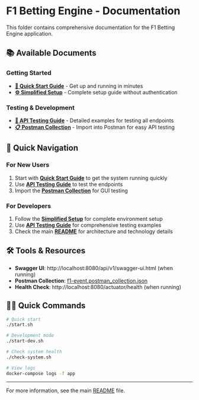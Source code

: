 # F1 Betting Engine - Documentation

This folder contains comprehensive documentation for the F1 Betting Engine application.

## 📚 Available Documents

### Getting Started
- **[🚀 Quick Start Guide](QUICK_START.md)** - Get up and running in minutes
- **[⚙️ Simplified Setup](SIMPLIFIED_SETUP.md)** - Complete setup guide without authentication

### Testing & Development
- **[🧪 API Testing Guide](API_TESTING.md)** - Detailed examples for testing all endpoints
- **[📋 Postman Collection](../f1-event.postman_collection.json)** - Import into Postman for easy API testing

## 🔗 Quick Navigation

### For New Users
1. Start with **[Quick Start Guide](QUICK_START.md)** to get the system running quickly
2. Use **[API Testing Guide](API_TESTING.md)** to test the endpoints
3. Import the **[Postman Collection](../f1-event.postman_collection.json)** for GUI testing

### For Developers
1. Follow the **[Simplified Setup](SIMPLIFIED_SETUP.md)** for complete environment setup
2. Use **[API Testing Guide](API_TESTING.md)** for comprehensive testing examples
3. Check the main **[README](../README.md)** for architecture and technology details

## 🛠️ Tools & Resources

- **Swagger UI**: http://localhost:8080/api/v1/swagger-ui.html (when running)
- **Postman Collection**: [f1-event.postman_collection.json](../f1-event.postman_collection.json)
- **Health Check**: http://localhost:8080/actuator/health (when running)

## 🏃‍♂️ Quick Commands

```bash
# Quick start
./start.sh

# Development mode
./start-dev.sh

# Check system health
./check-system.sh

# View logs
docker-compose logs -f app
```

---

For more information, see the main [README](../README.md) file. 
